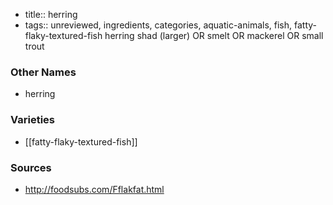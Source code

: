 - title:: herring
- tags:: unreviewed, ingredients, categories, aquatic-animals, fish, fatty-flaky-textured-fish
herring shad (larger) OR smelt OR mackerel OR small trout

### Other Names

* herring

### Varieties

* [[fatty-flaky-textured-fish]]

### Sources
* http://foodsubs.com/Fflakfat.html

